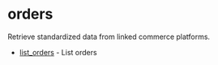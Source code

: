 # orders

Retrieve standardized data from linked commerce platforms.


* [list_orders](listorders.md) - List orders
